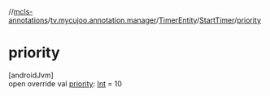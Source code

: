 //[mcls-annotations](../../../../index.md)/[tv.mycujoo.annotation.manager](../../index.md)/[TimerEntity](../index.md)/[StartTimer](index.md)/[priority](priority.md)

# priority

[androidJvm]\
open override val [priority](priority.md): [Int](https://kotlinlang.org/api/latest/jvm/stdlib/kotlin/-int/index.html) = 10

